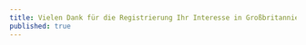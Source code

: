 ```yaml
---
title: Vielen Dank für die Registrierung Ihr Interesse in Großbritannien investieren.
published: true
---
```

